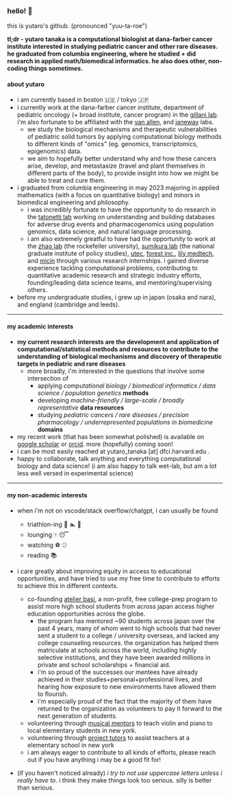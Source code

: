 ### hello! 👋

this is yutaro's github. (pronounced "yuu-ta-roe") 

**tl;dr - yutaro tanaka is a computational biologist at dana-farber cancer institute interested in studying pediatric cancer and other rare diseases. he graduated from columbia engineering, where he studied + did research in applied math/biomedical informatics. he also does other, non-coding things sometimes.**

#### about yutaro 
- i am currently based in boston :us: / tokyo :jp:
- i currently work at the dana-farber cancer institute, department of pediatric oncology (+ broad institute, cancer program) in the [gillani lab](https://gillanilab.dana-farber.org/). i'm also fortunate to be affiliated with the [van allen](https://vanallenlab.dana-farber.org/), and [janeway](https://janewaylab.dana-farber.org) labs.
  - we study the biological mechanisms and therapeutic vulnerabilities of pediatric solid tumors by applying computational biology methods to different kinds of "omics" (eg. genomics, transcriptomics, epigenomics) data.
  - we aim to hopefully better understand why and how these cancers arise, develop, and metastasize (travel and plant themselves in different parts of the body), to provide insight into how we might be able to treat and cure them.
- i graduated from columbia engineering in may 2023 majoring in applied mathematics (with a focus on quantitative biology) and minors in biomedical engineering and philosophy.
  - i was incredibly fortunate to have the opportunity to do research in the [tatonetti lab](https://tatonettilab.org) working on understanding and building databases for adverse drug events and pharmacogenomics using population genomics, data science, and natural language processing.
  - i am also extremely greatful to have had the opportunity to work at the [zhao lab](https://zhaolab.rockefeller.edu/) (the rockefeller university), [sumikura lab](https://www.grips.ac.jp/list/en/facultyinfo/sumikura_koichi/) (the national graduate institute of policy studies), [utec](http://www.ut-ec.co.jp/english/), [forest inc.](https://www.forest-inc.jp/), [lily medtech](https://www.lilymedtech.com/en/), and [micin](https://micin.jp/en) through various research internships. i gained diverse experience tackling computational problems, contributing to quantitative academic research and strategic industry efforts, founding/leading data science teams, and mentoring/supervising others.
- before my undergraduate studies, i grew up in japan (osaka and nara), and england (cambridge and leeds).

---

#### my academic interests
- **my current research interests are the development and application of computational/statistical methods and resources to contribute to the understanding of biological mechanisms and discovery of therapeutic targets in pediatric and rare diseases**
  - more broadly, i'm interested in the questions that involve some intersection of 
    - applying *computational biology / biomedical informatics / data science / population genetics* **methods**
    - developing *machine-friendly / large-scale / broadly representative* **data resources**
    - studying *pediatric cancers / rare diseases / precision pharmacology / underrepresented populations in biomedicine* **domains**
- my recent work (that has been somewhat polished) is available on [google scholar](https://scholar.google.com/citations?user=w7241CQAAAAJ&hl=en) or [orcid](https://orcid.org/0009-0004-1060-7065). more (hopefully) coming soon!
- i can be most easily reached at yutaro_tanaka [at] dfci.harvard.edu .
- happy to collaborate, talk anything and everything computational biology and data science! (i am also happy to talk wet-lab, but am a lot less well versed in experimental science)

---

#### my non-academic interests

- when i'm not on vscode/stack overflow/chatgpt, i can usually be found
  - triathlon-ing :bicyclist: :swimmer: :runner:
  - lounging :mahjong: :sleeping:
  - watching :soccer: :baseball: 
  - reading :books:

- i care greatly about improving equity in access to educational opportunities, and have tried to use my free time to contribute to efforts to achieve this in different contexts.
  - co-founding [atelier basi](https://atelierbasi.com/), a non-profit, free college-prep program to assist more high school students from across japan access higher education opportunities across the globe.
    -  the program has mentored ~90 students across japan over the past 4 years, many of whom went to high schools that had never sent a student to a college / university overseas, and lacked any college counseling resources. the organization has helped them matriculate at schools across the world, including highly selective institutions, and they have been awarded millions in private and school scholarships + financial aid.
    -  i'm so proud of the successes our mentees have already achieved in their studies+personal+professional lives, and hearing how exposure to new environments have allowed them to flourish. 
    -  i'm especially proud of the fact that the majority of them have returned to the organization as volunteers to pay it forward to the next generation of students.
  - volunteering through [musical mentors](https://www.musical-mentors.org/) to teach violin and piano to local elementary students in new york.
  - volunteering through [project tutors](https://communityimpact.columbia.edu/our-programs/project-tutors) to assist teachers at a elementary school in new york
  - i am always eager to contribute to all kinds of efforts, please reach out if you have anything i may be a good fit for!
 
- (if you haven't noticed already) *i try to not use uppercase letters unless i really have to*. i think they make things look too serious. silly is better than serious.
